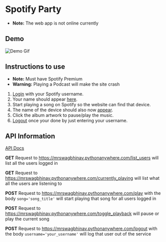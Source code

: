 # Spotify Party
- **Note:** The web app is not online currently

## Demo
![Demo Gif](demo.gif)

## Instructions to use
- **Note:** Must have Spotify Premium
- **Warning:** Playing a Podcast will make the site crash

1. [Login](https://mrswagbhinav.pythonanywhere.com/login) with your Spotify username.
2. Your name should appear [here](https://mrswagbhinav.pythonanywhere.com/users).
3. Start playing a song on Spotify so the website can find that device.
4. The name of the device should also now [appear](https://mrswagbhinav.pythonanywhere.com/users).
5. Click the album artwork to pause/play the music.
6. [Logout](https://mrswagbhinav.pythonanywhere.com/logout) once your done by just entering your username.

## API Information
[API Docs](https://documenter.getpostman.com/view/6820223/TVRkb8Aq)

**GET** Request to https://mrswagbhinav.pythonanywhere.com/list_users will list all the users logged in

**GET** Request to https://mrswagbhinav.pythonanywhere.com/currently_playing will list what all the users are listening to

**POST** Request to https://mrswagbhinav.pythonanywhere.com/play with the body `song='song_title'` will start playing that song for all users logged in

**POST** Request to https://mrswagbhinav.pythonanywhere.com/toggle_playback will pause or play the current song

**POST** Request to https://mrswagbhinav.pythonanywhere.com/logout with the body `username='your_username'` will log that user out of the service
